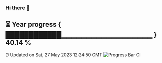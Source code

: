 ### Hi there 👋
⏳ Year progress { ████████████▁▁▁▁▁▁▁▁▁▁▁▁▁▁▁▁▁▁ } 40.14 %
---
⏰ Updated on Sat, 27 May 2023 12:24:50 GMT
![Progress Bar CI](https://github.com/liununu/liununu/workflows/Progress%20Bar%20CI/badge.svg)
